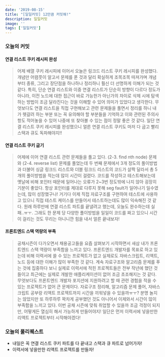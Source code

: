 ```yaml
---
date: '2019-08-15'
title: "[일일커밋] 12만큼 커밋해!"
description: 일일커밋
image: ''
tags: ['일일커밋']
---
```


### 오늘의 커밋

#### 연결 리스트 쿠키 레시피 완성
> 어제 배열 쿠키 레시피에 이어서 오늘은 링크드 리스트 쿠키 레시피를 완성했다. 개념만 어렴풋이 알고서 문제를 푼 것과 달리 확실하게 조목조목 따져가며 개념부터 종류, 그리고 장단점을 하나하나 정리하니 훨신 더 선명하게 이해가 되는 것 같다. 특히, 단순 연결 리스트와 이중 연결 리스트가 단순히 방향이 다르다 정도가 아니라, 이전 노드에 대한 접근이 바로 가능한가 아닌가의 차이로 삭제 시에 탐색하는 방법이 조금 달라진다는 것을 이해할 수 있어 의미가 있었다고 생각한다. 무엇보다도 연결 리스트을 직접 구현해보고 관련 문제들을 풀면서 정리를 하니 내가 헷갈려 하는 부분 또는 꼭 유의해야 할 부분들을 기억하고 이와 관련된 주의사항도 적어놓을 수 있어 나중에 또 찾아볼 수 있는 점이 정말 좋은 것 같다. 일단 연결 리스트 쿠키 레시피를 완성했으니 얼른 연결 리스트 쿠키도 마저 다 굽고 빨리 스택과 큐도 독파해야지!!

#### 연결 리스트 쿠키 굽기
> 어제에 이어 연결 리스트 관련 문제들을 풀고 있다. (2-3. find nth node) 문제와 (2-4. reverse list) 문제를 풀었는데 두 번째 문제에서 3개 정도의 풀이방법과 더불어 싱글 링크드 리스트와 더블 링크드 리스트의 코드가 살짝 달라서 총 5개의 풀이방법을 적는데 많이 시간이 걸렸다. 코드를 작성하고 테스트해보는데 옛날에 비해 포인터 때문에 일어나는 오류가 2~3번 정도밖에 나지 않아 굉장히 기분이 좋았다. 항상 포인터를 제대로 다루지 못해 seg fault가 일어나기 일수였는데, 많이 성장했구나! 거기다 이제 직접 자료구조를 구현하여 테스트에 사용하고 있으니 직접 테스트 케이스를 만들어서 테스트하는데도 많이 익숙해진 것 같다. 원래 하루만에 연결 리스트 파트를 끝낼려고 했는데, 오늘도 완수하는데 실패..ㅠㅜ. 그래도 한 문제 당 다양한 풀이방법을 일일이 코드를 짜고 있으니 시간이 걸리는 것도 무리는 아니니깐 힘을 내서 얼른 끝내보자!

#### 프론트엔드 스택 역량의 부족
> 공채시즌이 다가오면서 채용공고들을 요즘 살펴보기 시작하면서 새삼 내가 프론트엔드 스택 역량이 부족함을 느끼고 있다. 프론트엔드 개발자를 목표로 하고 있는데 비해 이력서에 쓸 수 있는 프로젝트가 없고 실제로도 자바스크립트, 리액트, 노드 등에 대한 이해가 많이 부족한 것 같다. 계속 자료구조와 알고리즘 문제를 푸는 것에 집중하다 보니 실제로 이력서에 적힌 프로젝트들은 전부 작년에 했던 것들이고 최근에는 실제로 개발한 애플리케이션이 없어 조금 초조해지는 것 같다. 무엇보다도 프론트엔드 개발자 포지션에 지원하려고 할 때 관련 경험을 적을 수 있는 프로젝트가 없어 큰 문제이다. 자료구조 정리해, 알고리즘 문제 풀어, 자바스크립트 공부랑 리액트 프로젝트까지 시간을 끼워넣을 수 있을까ㅠㅜ? 분명 놀지는 않았지만 또 하루하루 꽉차게 공부했던 것도 아니어서 이제와서 시간이 많이 부족함을 느끼고 있다. 이번 공채 시즌에 맞춰 취업할 수 있을까 조금 걱정이 되지만, 어떻게든 열심히 해서 가능하게 만들어야지! 일단은 먼저 이력서에 넣을만한 리액트 프로젝트부터 시작해야겠다!

### 오늘의 풀리퀘스트
- 내일은 꼭 연결 리스트 쿠키 파트를 다 끝내고 스택과 큐 파트로 넘어가자!
- 이력서에 넣을만한 리액트 프로젝트를 만들자!